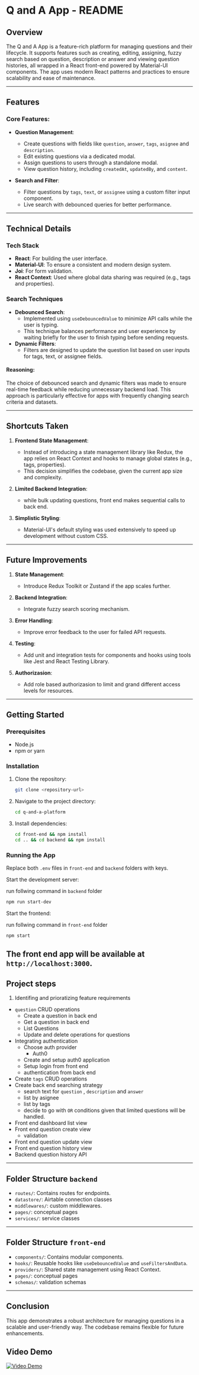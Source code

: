 # Q and A App - README

## Overview
The Q and A App is a feature-rich platform for managing questions and their lifecycle. It supports features such as creating, editing, assigning, fuzzy search based on question, description or answer and viewing question histories, all wrapped in a React front-end powered by Material-UI components. The app uses modern React patterns and practices to ensure scalability and ease of maintenance.

---

## Features

### Core Features:
- **Question Management**:
  - Create questions with fields like `question`, `answer`, `tags`, `asignee` and `description`.
  - Edit existing questions via a dedicated modal.
  - Assign questions to users through a standalone modal.
  - View question history, including `createdAt`, `updatedBy`, and `content`.

- **Search and Filter**:
  - Filter questions by `tags`, `text`, or `assignee` using a custom filter input component.
  - Live search with debounced queries for better performance.


---

## Technical Details

### Tech Stack
- **React**: For building the user interface.
- **Material-UI**: To ensure a consistent and modern design system.
- **Joi**: For form validation.
- **React Context**: Used where global data sharing was required (e.g., tags and properties).


### Search Techniques
- **Debounced Search**:
  - Implemented using `useDebouncedValue` to minimize API calls while the user is typing.
  - This technique balances performance and user experience by waiting briefly for the user to finish typing before sending requests.
- **Dynamic Filters**:
  - Filters are designed to update the question list based on user inputs for tags, text, or assignee fields.

#### Reasoning:
The choice of debounced search and dynamic filters was made to ensure real-time feedback while reducing unnecessary backend load. This approach is particularly effective for apps with frequently changing search criteria and datasets.

---

## Shortcuts Taken
1. **Frontend State Management**:
   - Instead of introducing a state management library like Redux, the app relies on React Context and hooks to manage global states (e.g., tags, properties).
   - This decision simplifies the codebase, given the current app size and complexity.

2. **Limited Backend Integration**:
   - while bulk updating questions, front end makes sequential calls to back end.

3. **Simplistic Styling**:
   - Material-UI's default styling was used extensively to speed up development without custom CSS.

---

## Future Improvements
1. **State Management**:
   - Introduce Redux Toolkit or Zustand if the app scales further.

2. **Backend Integration**:
   - Integrate fuzzy search scoring mechanism.

3. **Error Handling**:
   - Improve error feedback to the user for failed API requests.

4. **Testing**:
   - Add unit and integration tests for components and hooks using tools like Jest and React Testing Library.

5. **Authorizasion**:
   - Add role based authorizasion to limit and grand different access levels for resources.

---

## Getting Started

### Prerequisites
- Node.js
- npm or yarn

### Installation
1. Clone the repository:
   ```bash
   git clone <repository-url>
   ```
2. Navigate to the project directory:
   ```bash
   cd q-and-a-platform
   ```
3. Install dependencies:
   ```bash
   cd front-end && npm install  
   cd .. && cd backend && npm install
   ```

### Running the App

Replace both `.env` files in `front-end` and `backend` folders with keys. 

Start the development server:

run follwing command in `backend` folder
```bash
npm run start-dev
```

Start the frontend:

run follwing command in `front-end` folder
```bash
npm start
```

The front end app will be available at `http://localhost:3000`.
---

## Project steps

1. Identifing and prioratizing feature requirements
 - `question` CRUD operations
    - Create a question in back end
    - Get a question in back end
    - List Questions
    - Update and delete operations for questions
- Integrating authentication 
    - Choose auth provider
        - Auth0
    - Create and setup auth0 application
    - Setup login from front end
    - authentication from back end
- Create `tags` CRUD operations
- Create back end searching strategy
    - search text for `question` , `description` and `answer`
    - list by asignee
    - list by tags
    - decide to go with `OR` conditions given that limited questions will be handled.
- Front end dashboard list view
- Front end question create view
    - validation
- Front end question update view
- Front end question history view
- Backend question history API


---

## Folder Structure `backend`
- `routes/`: Contains routes for endpoints.
- `datastore/`: Airtable connection classes
- `middlewares/`: custom middlewares.
- `pages/`: conceptual pages
- `services/`: service classes 

---

## Folder Structure `front-end`
- `components/`: Contains modular components.
- `hooks/`: Reusable hooks like `useDebouncedValue` and `useFiltersAndData`.
- `providers/`: Shared state management using React Context.
- `pages/`: conceptual pages
- `schemas/`: validation schemas

---

## Conclusion
This app demonstrates a robust architecture for managing questions in a scalable and user-friendly way. The codebase remains flexible for future enhancements.

## Video Demo
[![Video Demo](https://i.ytimg.com/vi/FD7_w2KpXvk/hqdefault.jpg?sqp=-oaymwEnCNACELwBSFryq4qpAxkIARUAAIhCGAHYAQHiAQoIGBACGAY4AUAB&rs=AOn4CLBeXo04AjNhE2o_eGi_ll_5Agk9jg)](https://www.youtube.com/watch?v=FD7_w2KpXvk)

